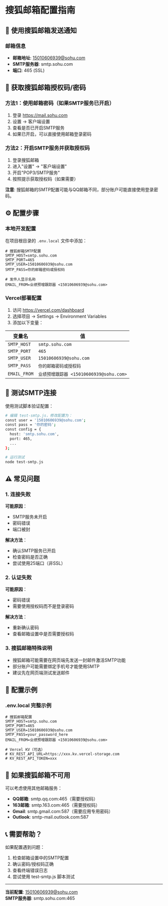 # 搜狐邮箱配置指南

## 📧 使用搜狐邮箱发送通知

### 邮箱信息
- **邮箱地址**: 15010606939@sohu.com
- **SMTP服务器**: smtp.sohu.com
- **端口**: 465 (SSL)

## 🔑 获取搜狐邮箱授权码/密码

### 方法1：使用邮箱密码（如果SMTP服务已开启）
1. 登录 https://mail.sohu.com
2. 设置 → 客户端设置
3. 查看是否已开启SMTP服务
4. 如果已开启，可以直接使用邮箱登录密码

### 方法2：开启SMTP服务并获取授权码
1. 登录搜狐邮箱
2. 进入"设置" → "客户端设置"
3. 开启"POP3/SMTP服务"
4. 按照提示获取授权码（如果需要）

**注意**: 搜狐邮箱的SMTP配置可能与QQ邮箱不同，部分账户可能直接使用登录密码。

## ⚙️ 配置步骤

### 本地开发配置

在项目根目录的 `.env.local` 文件中添加：

```env
# 搜狐邮箱SMTP配置
SMTP_HOST=smtp.sohu.com
SMTP_PORT=465
SMTP_USER=15010606939@sohu.com
SMTP_PASS=你的邮箱密码或授权码

# 发件人显示名称
EMAIL_FROM=业绩预增跟踪器 <15010606939@sohu.com>
```

### Vercel部署配置

1. 访问 https://vercel.com/dashboard
2. 选择项目 → Settings → Environment Variables
3. 添加以下变量：

| 变量名 | 值 |
|--------|-----|
| `SMTP_HOST` | `smtp.sohu.com` |
| `SMTP_PORT` | `465` |
| `SMTP_USER` | `15010606939@sohu.com` |
| `SMTP_PASS` | `你的邮箱密码或授权码` |
| `EMAIL_FROM` | `业绩预增跟踪器 <15010606939@sohu.com>` |

## 🧪 测试SMTP连接

使用测试脚本验证配置：

```bash
# 编辑 test-smtp.js，修改配置为：
const user = '15010606939@sohu.com';
const pass = '你的密码';
const config = {
  host: 'smtp.sohu.com',
  port: 465,
  ...
};

# 运行测试
node test-smtp.js
```

## ⚠️ 常见问题

### 1. 连接失败
**可能原因**：
- SMTP服务未开启
- 密码错误
- 端口被封

**解决方法**：
- 确认SMTP服务已开启
- 检查密码是否正确
- 尝试使用25端口（非SSL）

### 2. 认证失败
**可能原因**：
- 密码错误
- 需要使用授权码而不是登录密码

**解决方法**：
- 重新确认密码
- 查看邮箱设置中是否需要授权码

### 3. 搜狐邮箱特殊说明
- 搜狐邮箱可能需要在网页端先发送一封邮件激活SMTP功能
- 部分账户可能需要绑定手机号才能使用SMTP
- 建议先在网页端测试发送邮件

## 📝 配置示例

### .env.local 完整示例

```env
# 搜狐邮箱配置
SMTP_HOST=smtp.sohu.com
SMTP_PORT=465
SMTP_USER=15010606939@sohu.com
SMTP_PASS=your_password_here
EMAIL_FROM=业绩预增跟踪器 <15010606939@sohu.com>

# Vercel KV（可选）
# KV_REST_API_URL=https://xxx.kv.vercel-storage.com
# KV_REST_API_TOKEN=xxx
```

## 🔄 如果搜狐邮箱不可用

可以考虑使用其他邮箱服务：
- **QQ邮箱**: smtp.qq.com:465（需要授权码）
- **163邮箱**: smtp.163.com:465（需要授权码）
- **Gmail**: smtp.gmail.com:587（需要应用专用密码）
- **Outlook**: smtp-mail.outlook.com:587

## 📞 需要帮助？

如果配置遇到问题：
1. 检查邮箱设置中的SMTP配置
2. 确认密码/授权码正确
3. 查看终端错误日志
4. 尝试使用 test-smtp.js 脚本测试

---

**当前配置**: 15010606939@sohu.com  
**SMTP服务器**: smtp.sohu.com:465

